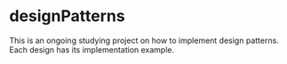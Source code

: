 # designPatterns
This is an ongoing studying project on how to implement design patterns. Each design has its implementation example.
